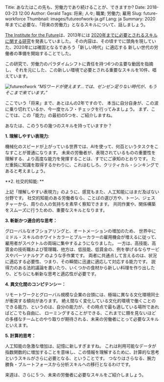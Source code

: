 Title: あなたはこの先も、労働力であり続けることが、できますか?
Date: 2018-03-23 12:00
Author: Gerald
Tags: 将来; 人々; 職業; 労働力; 雇用
Slug: future-workforce
Thumbnail: images/futureofwork-ja.gif
Lang: ja
Summary: 2020年までに必要な、「将来の労働力」となるスキルについて、話しましょう。

[The Institute for the Future](http://www.iftf.org/home/)は、2013年には
[2020年までに必要とされるスキルに関する研究](http://cdn.theatlantic.com/static/front/docs/sponsored/phoenix/future_work_skills_2020.pdf)を発表していました。
その内容は、その頃すでに頭角を現していた、2020年には確固となるであろう「新しい時代」に適応する
新しい世代の労働者の準備を開始することでした。

この研究で、労働力のパラダイムシフトに責任を持つ6つの主要な動因を指摘し、
それを元にした、この新しい環境で必要とされる重要なスキルを10件、唱えています。

![futureofwork](/images/futureofwork-ja.gif)
_“MSワードが使えます…では、ゼンゼン足りない時代が、もうそこまで来ています。”_

ここでいう「将来」まで、あとほんの2年ですので、
本当に自分自身が、この波に乗り切れているか、今一度セルフ・チェックを行ってみましょう。
まず、ここでは、この「能力」の最初の5つを、ご紹介しますね。

あなたは、このうちの幾つのスキルを持っていますか？

**1. 理解しやすい表現力:** 

機械化のスピードが上がっている世界では、AIを使って、何百というタスクをこなすことが普通になります。
未来の労働者が、表現されているものの重要性を理解する、より高度な能力を発揮することは、すでにご承知のとおりです。
ただ重鈍に知識を取得するかわりに、これはむしろ、クリティカル・シンキングであると考えましょう。


**2. 社交的知能: **

上記「理解しやすい表現力」のように、感覚もまた、人工知能にはまだ及ばない分野です。
社交的知能のある労働者なら、ことばの選び方や、トーン、ジェスチャーから、周りの人の気持ちを素早く察知できます。
共同作業や、関係構築をスムーズに行うための、重要なスキルとなります。


**3. 斬新かつ適合的な思考：**

グローバルなオフショアリングと、オートメーションの増加のため、
世界中にミドル・スキルのホワイトカラーとブルーカラーの雇用機会が増えるに従って、
雇用者がスペクトルの両端に集中するようになりました。
一方は、高技能、高賃金の技術職および管理職、他方は、低技能、低賃金の、例を挙げるならサービスやパーソナルケア
のような手作業です。
両者に共通点して言えるのは、状況に適応する必要性、つまり、その瞬間に迅速に適応して対応する能力です。
説得力のある法的議論を書いたり、いくつかの食材から新しい料理を作り出したり、どちらにも斬新な思考と適応性が必要です。


**4. 異文化間のコンピテンシー：**

リモートワークとグローバル規模な企業の台頭には、極端に異なる文化環境同士が衝突する傾向があります。
絶え間なく変化している文化的環境で働くことのできる能力、というのは、自分の能力が、その時点で最も適している場所であればどこでも自由に、
ローミングすることができる、これまでに類を見ないほどの多様なチームとのやり取りが期待される、未来の労働者にとって必要なスキルといえます。


**5. 計算的思考：**

人工知能の急激な増加は、記憶に新しすぎますね。
これは利用可能なデータが指数関数的に増加することを意味し、この情報を理解するために、計算的な思考というスキルがさらに必要となる、ということです。
つなりはさらなる、腕力勝負・ブルートフォースから分析スキルへの移行となるわけです。
 
 来週は、さらに５つ、未来の労働者に必要なスキルをご紹介しましょう。

